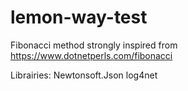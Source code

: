 # lemon-way-test

Fibonacci method strongly inspired from https://www.dotnetperls.com/fibonacci

Librairies:
Newtonsoft.Json
log4net
